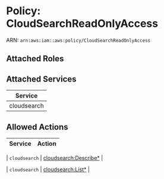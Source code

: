 # Policy: CloudSearchReadOnlyAccess

ARN: `arn:aws:iam::aws:policy/CloudSearchReadOnlyAccess`

## Attached Roles

## Attached Services

| Service |
|---------|
| cloudsearch |

## Allowed Actions

| Service | Action |
|:-------:|--------|

| `cloudsearch` | [cloudsearch:Describe*](../actions.md#cloudsearch:describeall) |

| `cloudsearch` | [cloudsearch:List*](../actions.md#cloudsearch:listall) |

